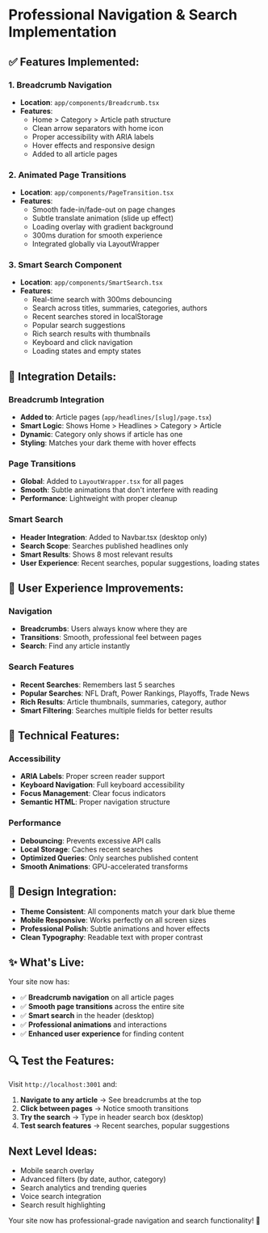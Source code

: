 # Professional Navigation & Search Implementation

## ✅ **Features Implemented:**

### **1. Breadcrumb Navigation**
- **Location**: `app/components/Breadcrumb.tsx`
- **Features**:
  - Home > Category > Article path structure
  - Clean arrow separators with home icon
  - Proper accessibility with ARIA labels
  - Hover effects and responsive design
  - Added to all article pages

### **2. Animated Page Transitions**
- **Location**: `app/components/PageTransition.tsx`
- **Features**:
  - Smooth fade-in/fade-out on page changes
  - Subtle translate animation (slide up effect)
  - Loading overlay with gradient background
  - 300ms duration for smooth experience
  - Integrated globally via LayoutWrapper

### **3. Smart Search Component**
- **Location**: `app/components/SmartSearch.tsx`
- **Features**:
  - Real-time search with 300ms debouncing
  - Search across titles, summaries, categories, authors
  - Recent searches stored in localStorage
  - Popular search suggestions
  - Rich search results with thumbnails
  - Keyboard and click navigation
  - Loading states and empty states

## **🎯 Integration Details:**

### **Breadcrumb Integration**
- **Added to**: Article pages (`app/headlines/[slug]/page.tsx`)
- **Smart Logic**: Shows Home > Headlines > Category > Article
- **Dynamic**: Category only shows if article has one
- **Styling**: Matches your dark theme with hover effects

### **Page Transitions**
- **Global**: Added to `LayoutWrapper.tsx` for all pages
- **Smooth**: Subtle animations that don't interfere with reading
- **Performance**: Lightweight with proper cleanup

### **Smart Search**
- **Header Integration**: Added to Navbar.tsx (desktop only)
- **Search Scope**: Searches published headlines only
- **Smart Results**: Shows 8 most relevant results
- **User Experience**: Recent searches, popular suggestions, loading states

## **🚀 User Experience Improvements:**

### **Navigation**
- **Breadcrumbs**: Users always know where they are
- **Transitions**: Smooth, professional feel between pages
- **Search**: Find any article instantly

### **Search Features**
- **Recent Searches**: Remembers last 5 searches
- **Popular Searches**: NFL Draft, Power Rankings, Playoffs, Trade News
- **Rich Results**: Article thumbnails, summaries, category, author
- **Smart Filtering**: Searches multiple fields for better results

## **📱 Technical Features:**

### **Accessibility**
- **ARIA Labels**: Proper screen reader support
- **Keyboard Navigation**: Full keyboard accessibility
- **Focus Management**: Clear focus indicators
- **Semantic HTML**: Proper navigation structure

### **Performance**
- **Debouncing**: Prevents excessive API calls
- **Local Storage**: Caches recent searches
- **Optimized Queries**: Only searches published content
- **Smooth Animations**: GPU-accelerated transforms

## **🎨 Design Integration:**

- **Theme Consistent**: All components match your dark blue theme
- **Mobile Responsive**: Works perfectly on all screen sizes
- **Professional Polish**: Subtle animations and hover effects
- **Clean Typography**: Readable text with proper contrast

## **✨ What's Live:**

Your site now has:
- ✅ **Breadcrumb navigation** on all article pages
- ✅ **Smooth page transitions** across the entire site
- ✅ **Smart search** in the header (desktop)
- ✅ **Professional animations** and interactions
- ✅ **Enhanced user experience** for finding content

## **🔍 Test the Features:**

Visit `http://localhost:3001` and:
1. **Navigate to any article** → See breadcrumbs at the top
2. **Click between pages** → Notice smooth transitions
3. **Try the search** → Type in header search box (desktop)
4. **Test search features** → Recent searches, popular suggestions

## **Next Level Ideas:**
- Mobile search overlay
- Advanced filters (by date, author, category)
- Search analytics and trending queries
- Voice search integration
- Search result highlighting

Your site now has professional-grade navigation and search functionality! 🚀
